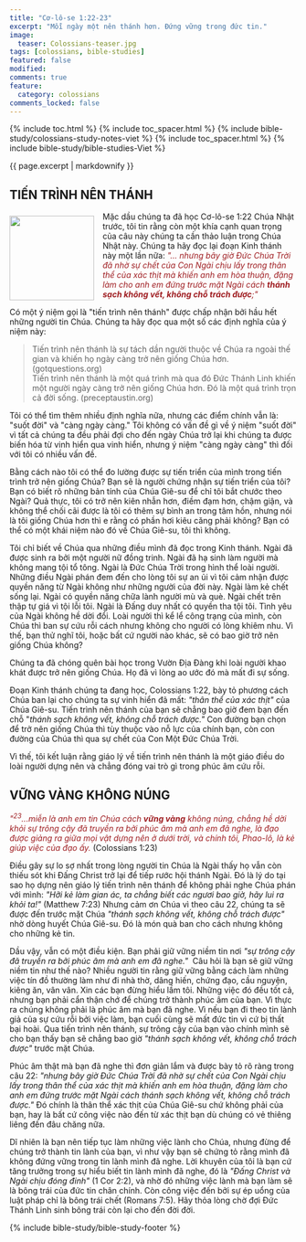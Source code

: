 ```yaml
---
title: "Cơ-lô-se 1:22-23"
excerpt: "Mỗi ngày một nên thánh hơn. Đứng vững trong đức tin."
image:
  teaser: Colossians-teaser.jpg
tags: [colossians, bible-studies]
featured: false
modified:
comments: true
feature:
  category: colossians
comments_locked: false
---
```


{% include toc.html %}
{% include toc_spacer.html %}
{% include bible-study/colossians-study-notes-viet %}
{% include toc_spacer.html %}
{% include bible-study/bible-studies-Viet %}

{{ page.excerpt | markdownify }}

## TIẾN TRÌNH NÊN THÁNH
<div>
<p>
<img alt src="{{ site.url }}/assets/images/Colossians-teaser.jpg" style="border: 0px none; margin: 7px 15px 0px 0px; max-width: 100%; height: 148px; padding: 0px; float: left;">
Mặc dầu chúng ta đã học Cơ-lô-se 1:22 Chúa Nhật trước, tôi tin rằng còn một khía cạnh quan trọng của câu này chúng ta cần thảo luận trong Chúa Nhật này. Chúng ta hãy đọc lại đoạn Kinh thánh này một lần nữa: <span style="color: rgb(159, 29, 33);"><i>"... nhưng bây giờ Ðức Chúa Trời đã nhờ sự chết của Con Ngài chịu lấy trong thân thể của xác thịt mà khiến anh em hòa thuận, đặng làm cho anh em đứng trước mặt Ngài cách <strong>thánh sạch không vết, không chỗ trách được</strong>;"</i></span>
</p>
</div>

Có một ý niệm gọi là "tiến trình nên thánh" được chấp nhận bởi hầu hết những người tin Chúa. Chúng ta hãy đọc qua một số các định nghĩa của ý niệm này:

> Tiến trình nên thánh là sự tách dần người thuộc về Chúa ra ngoài thế gian và khiến họ ngày càng trở nên giống Chúa hơn. (gotquestions.org)<br />
> Tiến trình nên thánh là một quá trình mà qua đó Đức Thánh Linh khiến một người ngày càng trở nên giống Chúa hơn. Đó là một quá trình trọn cả đời sống. (preceptaustin.org)

Tôi có thể tìm thêm nhiều định nghĩa nữa, nhưng các điểm chính vẫn là: "suốt đời" và "càng ngày càng." Tôi không có vấn đề gì về ý niệm "suốt đời" vì tất cả chúng ta đều phải đợi cho đến ngày Chúa trở lại khi chúng ta được biến hóa từ vinh hiển qua vinh hiển, nhưng ý niệm "càng ngày càng" thì đối với tôi có nhiều vấn đề.

Bằng cách nào tôi có thể đo lường được sự tiến triển của mình trong tiến trình trở nên giống Chúa? Bạn sẽ là người chứng nhận sự tiến triển của tôi? Bạn có biết rõ những bản tính của Chúa Giê-su để chỉ tôi bắt chước theo Ngài? Quả thực, tôi có trở nên kiên nhẫn hơn, điềm đạm hơn, chậm giận, và không thể chối cãi được là tôi có thêm sự bình an trong tâm hồn, nhưng nói là tôi giống Chúa hơn thì e rằng có phần hơi kiêu căng phải không? Bạn có thể có một khái niệm nào đó về Chúa Giê-su, tôi thì không.

Tôi chỉ biết về Chúa qua những điều mình đã đọc trong Kinh thánh.  Ngài đã được sinh ra bởi một người nữ đồng trinh. Ngài đã hạ sinh làm người mà không mang tội tổ tông. Ngài là Đức Chúa Trời trong hình thể loài người. Những điều Ngài phán đem đến cho lòng tôi sự an ủi vì tôi cảm nhận được quyền năng từ Ngài không như những người của đời này. Ngài làm kẻ chết sống lại. Ngài có quyền năng chữa lành người mù và què. Ngài chết trên thập tự giá vì tội lỗi tôi. Ngài là Đấng duy nhất có quyền tha tội tôi. Tình yêu của Ngài không hề dời đổi. Loài người thì kể lể công trạng của mình, còn Chúa thì ban sự cứu rỗi cách nhưng không cho người có lòng khiêm nhu. Vì thế, bạn thử nghĩ tôi, hoặc bất cứ người nào khác, sẽ có bao giờ trở nên giống Chúa không?

Chúng ta đã chóng quên bài học trong Vườn Địa Đàng khi loài người khao khát được trở nên giống Chúa. Họ đã vì lòng ao ước đó mà mất đi sự sống.

Đoạn Kinh thánh chúng ta đang học, Colossians 1:22, bày tỏ phương cách Chúa ban lại cho chúng ta sự vinh hiển đã mất: *"thân thể của xác thịt"* của Chúa Giê-su. Tiến trình nên thánh của bạn sẽ chẳng bao giờ đem bạn đến chỗ "*thánh sạch không vết, không chỗ trách được."* Con đường bạn chọn để trở nên giống Chúa thì tùy thuộc vào nỗ lực của chính bạn, còn con đường của Chúa thì qua sự chết của Con Một Đức Chúa Trời.

Vì thế, tôi kết luận rằng giáo lý về tiến trình nên thánh là một giáo điều do loài người dựng nên và chẳng đóng vai trò gì trong phúc âm cứu rỗi.

## VỮNG VÀNG KHÔNG NÚNG

<span style="color: rgb(159, 29, 33);">
<i>"<sup>23</sup>...miễn là anh em tin Chúa cách <strong>vững vàng</strong> không núng, chẳng hề dời khỏi sự trông cậy đã truyền ra bởi phúc âm mà anh em đã nghe, là đạo được giảng ra giữa mọi vật dựng nên ở dưới trời, và chính tôi, Phao-lô, là kẻ giúp việc của đạo ấy.</i></span> (Colossians 1:23)

Điều gây sự lo sợ nhất trong lòng người tin Chúa là Ngài thấy họ vẫn còn thiếu sót khi Đấng Christ trở lại để tiếp rước hội thánh Ngài. Đó là lý do tại sao họ dựng nên giáo lý tiến trình nên thánh để không phải nghe Chúa phán với mình: *"Hỡi kẻ làm gian ác, ta chẳng biết các ngươi bao giờ, hãy lui ra khỏi ta!"* (Matthew 7:23) Nhưng cảm ơn Chúa vì theo câu 22, chúng ta sẽ được đến trước mặt Chúa *"thánh sạch không vết, không chỗ trách được"* nhờ dòng huyết Chúa Giê-su. Đó là món quà ban cho cách nhưng không cho những kẻ tin.

Dầu vậy, vẫn có một điều kiện. Bạn phải  giữ vững niềm tin nơi *"sự trông cậy đã truyền ra bởi phúc âm mà anh em đã nghe."*  Câu hỏi là bạn sẽ giữ vững niềm tin như thế nào? Nhiều người tin rằng giữ vững bằng cách làm những việc tín đồ thường làm như đi nhà thờ, dâng hiến, chứng đạo, cầu nguyện, kiêng ăn, vân vân. Xin các bạn đừng hiểu lầm tôi. Những việc đó đều tốt cả, nhưng bạn phải cẩn thận chớ để chúng trở thành phúc âm của bạn. Vì thực ra chúng không phải là phúc âm mà bạn đã nghe. Vì nếu bạn đi theo tin lành giả của sự cứu rỗi bởi việc làm, bạn cuối cùng sẽ mất đức tin vì cứ bị thất bại hoài. Qua tiến trình nên thánh, sự trông cậy của bạn vào chính mình sẽ cho bạn thấy bạn sẽ chẳng bao giờ *"thánh sạch không vết, không chỗ trách được"* trước mặt Chúa.

Phúc âm thật mà bạn đã nghe thì đơn giản lắm và được bày tỏ rõ ràng trong câu 22: *"nhưng bây giờ Ðức Chúa Trời đã  nhờ sự chết của Con Ngài chịu lấy  trong thân thể của xác thịt mà  khiến anh em hòa thuận, đặng làm  cho anh em đứng trước mặt Ngài  cách thánh sạch không vết, không  chỗ trách được."* Đó chính là thân thể xác thịt của Chúa Giê-su chứ không phải của bạn, hay là bất cứ công việc nào đến từ xác thịt bạn dù chúng có vẻ thiêng liêng đến đâu chăng nữa.

Dĩ nhiên là bạn nên tiếp tục làm những việc lành cho Chúa, nhưng đừng để chúng trở thành tin lành của bạn, vì như vậy bạn sẽ chứng tỏ rằng mình đã không đứng vững trong tin lành mình đã nghe. Lời khuyên của tôi là bạn cứ tăng trưởng trong sự hiểu biết tin lành mình đã nghe, đó là  *"Đấng Christ và Ngài chịu đóng đinh"* (1 Cor 2:2), và nhờ đó những việc lành mà bạn làm sẽ là bông trái của đức tin chân chính. Còn công việc đến bởi sự ép uổng của luật pháp chỉ là bông trái chết (Romans 7:5). Hãy thỏa lòng chờ đợi Đức Thánh Linh sinh bông trái còn lại cho đến đời đời.

{% include bible-study/bible-study-footer %}

